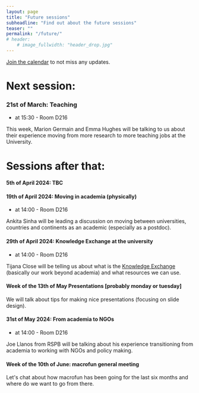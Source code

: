 ```yaml
---
layout: page
title: "Future sessions"
subheadline: "Find out about the future sessions"
teaser: ""
permalink: "/future/"
# header:
    # image_fullwidth: "header_drop.jpg"
---
```


[Join the calendar](/join/) to not miss any updates.

# Next session:

### 21st of March: Teaching

 * at 15:30 - Room D216

This week, Marion Germain and Emma Hughes will be talking to us about their experience moving from more research to more teaching jobs at the University.

# Sessions after that:

#### 5th of April 2024: TBC

#### 19th of April 2024: Moving in academia (physically)

 * at 14:00 - Room D216 

Ankita Sinha will be leading a discussion on moving between universities, countries and continents as an academic (especially as a postdoc).

#### 29th of April 2024: Knowledge Exchange at the university
 
 * at 14:00 - Room D216

 Tijana Close will be telling us about what is the [Knowledge Exchange](https://staff.sheffield.ac.uk/rpi/knowledge-exchange) (basically our work beyond academia) and what resources we can use.

#### Week of the 13th of May Presentations [probably monday or tuesday]

We will talk about tips for making nice presentations (focusing on slide design).

#### 31st of May 2024: From academia to NGOs

 * at 14:00 - Room D216

Joe Llanos from RSPB will be talking about his experience transitioning from academia to working with NGOs and policy making.

#### Week of the 10th of June: macrofun general meeting

Let's chat about how macrofun has been going for the last six months and where do we want to go from there.
